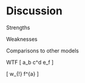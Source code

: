 # Discussion

Strengths

Weaknesses

Comparisons to other models

WTF \[ a_b c^d e_f \]

\[ w_{!} f^{a} \]